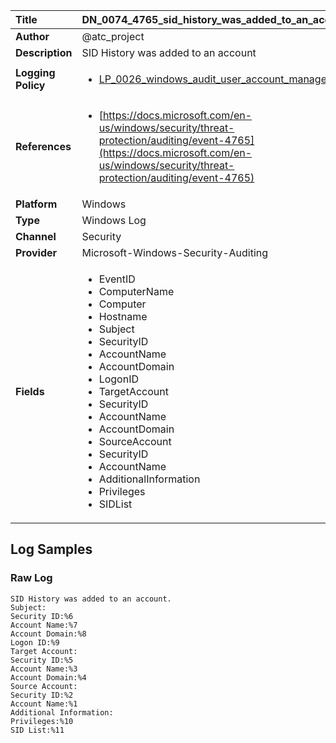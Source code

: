 | Title              | DN_0074_4765_sid_history_was_added_to_an_account       |
|:-------------------|:------------------|
| **Author**         | @atc_project        |
| **Description**    | SID History was added to an account |
| **Logging Policy** | <ul><li>[LP_0026_windows_audit_user_account_management](../Logging_Policies/LP_0026_windows_audit_user_account_management.md)</li></ul> |
| **References**     | <ul><li>[https://docs.microsoft.com/en-us/windows/security/threat-protection/auditing/event-4765](https://docs.microsoft.com/en-us/windows/security/threat-protection/auditing/event-4765)</li></ul> |
| **Platform**       | Windows    |
| **Type**           | Windows Log        |
| **Channel**        | Security     |
| **Provider**       | Microsoft-Windows-Security-Auditing    |
| **Fields**         | <ul><li>EventID</li><li>ComputerName</li><li>Computer</li><li>Hostname</li><li>Subject</li><li>SecurityID</li><li>AccountName</li><li>AccountDomain</li><li>LogonID</li><li>TargetAccount</li><li>SecurityID</li><li>AccountName</li><li>AccountDomain</li><li>SourceAccount</li><li>SecurityID</li><li>AccountName</li><li>AdditionalInformation</li><li>Privileges</li><li>SIDList</li></ul> |


## Log Samples

### Raw Log

```
SID History was added to an account.
Subject:
Security ID:%6
Account Name:%7
Account Domain:%8
Logon ID:%9
Target Account:
Security ID:%5
Account Name:%3
Account Domain:%4
Source Account:
Security ID:%2
Account Name:%1
Additional Information:
Privileges:%10
SID List:%11

```




